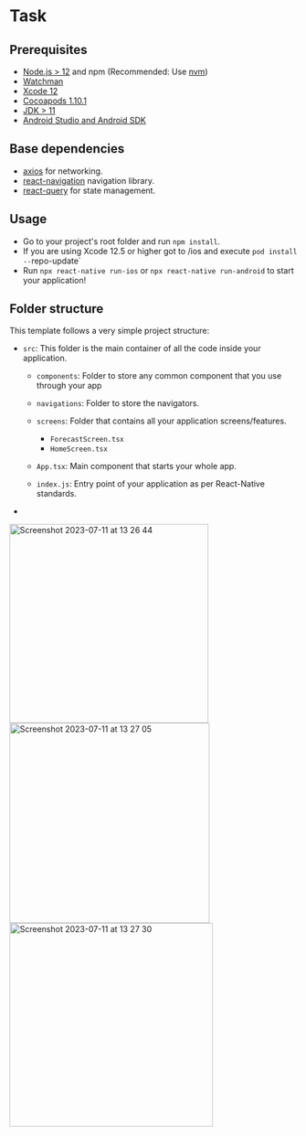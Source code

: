 # Task

## Prerequisites

- [Node.js > 12](https://nodejs.org) and npm (Recommended: Use [nvm](https://github.com/nvm-sh/nvm))
- [Watchman](https://facebook.github.io/watchman)
- [Xcode 12](https://developer.apple.com/xcode)
- [Cocoapods 1.10.1](https://cocoapods.org)
- [JDK > 11](https://www.oracle.com/java/technologies/javase-jdk11-downloads.html)
- [Android Studio and Android SDK](https://developer.android.com/studio)

## Base dependencies

- [axios](https://github.com/axios/axios) for networking.
- [react-navigation](https://reactnavigation.org/) navigation library.
- [react-query](https://tanstack.com/query/v3/) for state management.

## Usage


- Go to your project's root folder and run `npm install`.
- If you are using Xcode 12.5 or higher got to /ios and execute `pod install --`repo-update`
- Run `npx react-native run-ios` or `npx react-native run-android` to start your application!


## Folder structure

This template follows a very simple project structure:

- `src`: This folder is the main container of all the code inside your application.
  - `components`: Folder to store any common component that you use through your app
  - `navigations`: Folder to store the navigators.
  - `screens`: Folder that contains all your application screens/features.
      - `ForecastScreen.tsx`
      - `HomeScreen.tsx`
   
  - `App.tsx`: Main component that starts your whole app.
  - `index.js`: Entry point of your application as per React-Native standards.
 
- 
<img width="348" alt="Screenshot 2023-07-11 at 13 26 44" src="https://github.com/topeeee/weather/assets/64969685/83e189cc-420a-44ce-92f9-fab26d1f9897">
<img width="350" alt="Screenshot 2023-07-11 at 13 27 05" src="https://github.com/topeeee/weather/assets/64969685/0e57df1a-accb-4cfa-ba8a-55c626e53854">
<img width="356" alt="Screenshot 2023-07-11 at 13 27 30" src="https://github.com/topeeee/weather/assets/64969685/28569f17-7698-42c2-b955-b2f78ce64f43">





